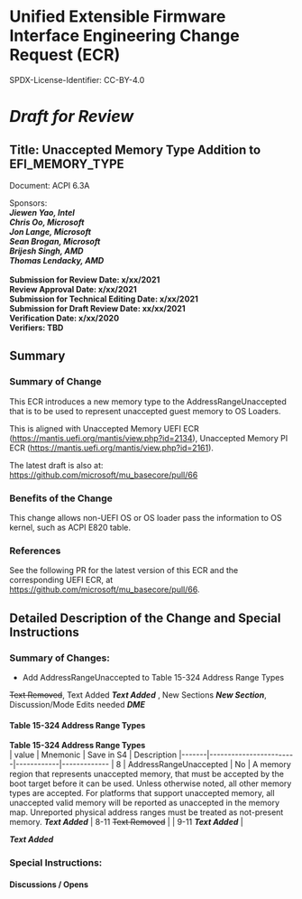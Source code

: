 # Unified Extensible Firmware Interface Engineering Change Request (ECR)
SPDX-License-Identifier: CC-BY-4.0
# ***Draft for Review***

## Title: Unaccepted Memory Type Addition to EFI_MEMORY_TYPE
Document: ACPI 6.3A

Sponsors:<br>
***Jiewen Yao, Intel***<br>
***Chris Oo, Microsoft***<br>
***Jon Lange, Microsoft***<br>
***Sean Brogan, Microsoft***<br>
***Brijesh Singh, AMD***<br>
***Thomas Lendacky, AMD***<br>
<br>
**Submission for Review Date: x/xx/2021**<br>
**Review Approval Date: x/xx/2021**<br>
**Submission for Technical Editing Date: x/xx/2021**<br>
**Submission for Draft Review Date: xx/xx/2021**<br>
**Verification Date: x/xx/2020**<br>
**Verifiers: TBD**<br>

## Summary
### Summary of Change
This ECR introduces a new memory type to the AddressRangeUnaccepted that is to be used to represent unaccepted guest memory to OS Loaders.

This is aligned with Unaccepted Memory UEFI ECR (https://mantis.uefi.org/mantis/view.php?id=2134), Unaccepted Memory PI ECR (https://mantis.uefi.org/mantis/view.php?id=2161).

The latest draft is also at: https://github.com/microsoft/mu_basecore/pull/66

### Benefits of the Change

This change allows non-UEFI OS or OS loader pass the information to OS kernel, such as ACPI E820 table.

### References

See the following PR for the latest version of this ECR and the corresponding UEFI ECR, at https://github.com/microsoft/mu_basecore/pull/66.

## Detailed Description of the Change and Special Instructions

### Summary of Changes:
- Add AddressRangeUnaccepted to Table 15-324 Address Range Types

~~Text Removed~~,  Text Added ***Text Added*** ,  New Sections ***New Section***, Discussion/Mode Edits needed ***DME***

#### Table 15-324 Address Range Types
**Table 15-324 Address Range Types**<br>
| value |        Mnemonic        | Save in S4 | Description
|-------|------------------------|------------|-------------
| 8     | AddressRangeUnaccepted | No         | A memory region that represents unaccepted memory, that must be accepted by the boot target before it can be used. Unless otherwise noted, all other memory types are accepted. For platforms that support unaccepted memory, all unaccepted valid memory will be reported as unaccepted in the memory map. Unreported physical address ranges must be treated as not-present memory.  ***Text Added***
| 8-11 ~~Text Removed~~ | 
| 9-11 ***Text Added*** | 


***Text Added***

### Special Instructions:
#### Discussions / Opens